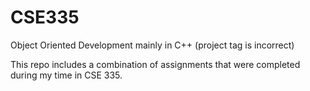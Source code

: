 # CSE335
Object Oriented Development mainly in C++ (project tag is incorrect)

This repo includes a combination of assignments that were completed during my time in CSE 335.
